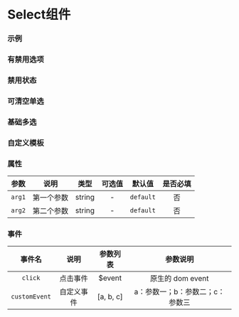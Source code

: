 <!-- 加载 demo 组件 start -->
<script setup>
import demo from './demo.vue'
import demo2 from './demo2.vue'
import demo3 from './demo3.vue'
import demo4 from './demo4.vue'
import demo5 from './demo5.vue'
import demo6 from './demo6.vue'
</script>
<!-- 加载 demo 组件 end -->

<!-- 正文开始 -->

# Select组件

### 示例
<Preview comp-name="Select" demo-name="demo">
  <demo />
</Preview>

### 有禁用选项
<Preview comp-name="Select" demo-name="demo2">
  <demo2 />
</Preview>

### 禁用状态
<Preview comp-name="Select" demo-name="demo3">
  <demo3 />
</Preview>

### 可清空单选
<Preview comp-name="Select" demo-name="demo4">
  <demo4 />
</Preview>

### 基础多选
<Preview comp-name="Select" demo-name="demo5">
  <demo5 />
</Preview>

### 自定义模板
<Preview comp-name="Select" demo-name="demo6">
  <demo6 />
</Preview>

### 属性
参数 | 说明 | 类型 | 可选值 | 默认值 | 是否必填
:-: | :-: | :-: | :-: | :-: | :-:
`arg1` | 第一个参数 | string | - | `default` | 否 
`arg2` | 第二个参数 | string | - | `default` | 否

### 事件
事件名 | 说明 | 参数列表 | 参数说明
:-: | :-: | :-: | :-:
`click` | 点击事件 | $event | 原生的 dom event
`customEvent` | 自定义事件 | [a, b, c] | a：参数一；b：参数二；c：参数三
